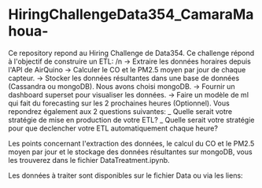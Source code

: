 # HiringChallengeData354_CamaraMahoua-
Ce repository repond au Hiring Challenge de Data354.
Ce challenge répond à l'objectif de construire un ETL: /n
-> Extraire les données horaires depuis l'API de AirQuino
-> Calculer le CO et le PM2.5 moyen par jour de chaque capteur.
-> Stocker les données résultantes dans une base de données (Cassandra ou mongoDB). Nous avons choisi mongoDB.
-> Fournir un dashboard superset pour visualiser les données.
-> Faire un modèle de ml qui fait du forecasting sur les 2 prochaines heures (Optionnel).
Vous repondrez également aux 2 questions suivantes:
_ Quelle serait votre stratégie de mise en production de votre ETL?
_ Quelle serait votre stratégie pour que declencher votre ETL automatiquement chaque heure?

Les points concernant l'extraction des données, le calcul du CO et le PM2.5 moyen par jour et  le stockage des données résultantes sur mongoDB, vous les trouverez dans le fichier DataTreatment.ipynb.

Les données à traiter sont disponibles sur le fichier Data ou via les liens:

